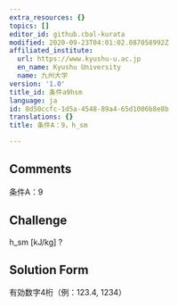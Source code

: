 ```yaml
---
extra_resources: {}
topics: []
editor_id: github.cbal-kurata
modified: 2020-09-23T04:01:02.087058992Z
affiliated_institute:
  url: https://www.kyushu-u.ac.jp
  en_name: Kyushu University
  name: 九州大学
version: '1.0'
title_id: 条件a9hsm
language: ja
id: 8d50ccfc-1d5a-4548-89a4-65d1006b8e8b
translations: {}
title: 条件A：9，h_sm

---
```


## Comments
条件A：9

## Challenge
h_sm [kJ/kg] ?

## Solution Form
有効数字4桁（例：123.4,  1234）




